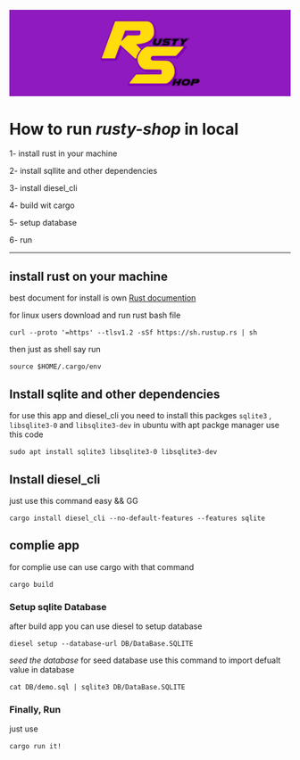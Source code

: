 ![Rusty Shop](SVG/banner.png)
# How to run *rusty-shop* in local

1- install rust in your machine

2- install sqllite and other dependencies

3- install diesel_cli

4- build wit cargo

5- setup database

6- run

----
## install rust on your machine 
best document for install is own [Rust documention](https://www.rust-lang.org/tools/install)

for linux users download and run rust bash file
```
curl --proto '=https' --tlsv1.2 -sSf https://sh.rustup.rs | sh
```
then just as shell say run
```
source $HOME/.cargo/env
```

## Install sqlite and other dependencies
for use this app and diesel_cli you need to install this packges `sqlite3` , `libsqlite3-0` and `libsqlite3-dev`
in ubuntu with apt packge manager use this code
```
sudo apt install sqlite3 libsqlite3-0 libsqlite3-dev 
```

## Install diesel_cli
just use this command easy && GG
```
cargo install diesel_cli --no-default-features --features sqlite
```


## complie app
for complie use can use cargo with that command
```
cargo build
```

### Setup sqlite Database
after build app you can use diesel to setup database
```
diesel setup --database-url DB/DataBase.SQLITE
```
 *seed the database* 
for seed database use this command to import defualt value in database
```
cat DB/demo.sql | sqlite3 DB/DataBase.SQLITE

```


### Finally, Run

just use
```
cargo run it!

```
